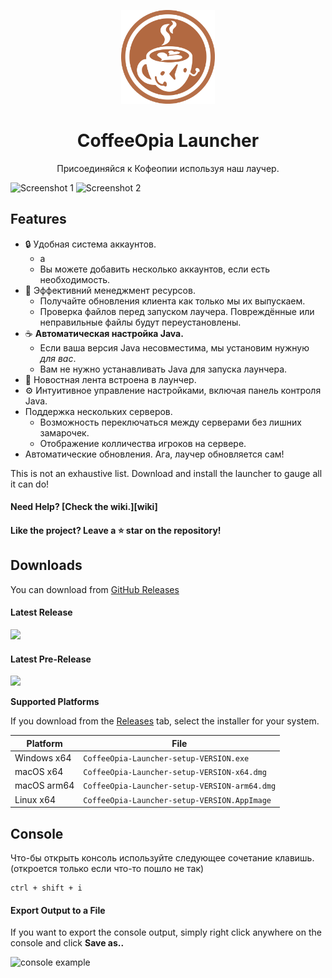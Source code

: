 <p align="center"><img src="./app/assets/images/SealCircle.png" width="150px" height="150px" alt="aventium softworks"></p>

<h1 align="center">CoffeeOpia Launcher</h1>

<!-- [<p align="center"><img src="https://img.shields.io/github/actions/workflow/status/dscalzi/HeliosLauncher/build.yml?branch=master&style=for-the-badge" alt="gh actions">](https://github.com/dscalzi/HeliosLauncher/actions) [<img src="https://img.shields.io/github/downloads/dscalzi/HeliosLauncher/total.svg?style=for-the-badge" alt="downloads">](https://github.com/dscalzi/HeliosLauncher/releases) <img src="https://forthebadge.com/images/badges/winter-is-coming.svg"  height="28px" alt="winter-is-coming"></p> -->

<p align="center">Присоединяйся к Кофеопии используя наш лаучер.</p>

![Screenshot 1](https://i.imgur.com/6o7SmH6.png)
![Screenshot 2](https://i.imgur.com/x3B34n1.png)

## Features

* 🔒 Удобная система аккаунтов.
  * а
  * Вы можете добавить несколько аккаунтов, если есть необходимость.
* 📂 Эффективний менеджмент ресурсов.
  * Получайте обновления клиента как только мы их выпускаем.
  * Проверка файлов перед запуском лаучера. Повреждённые или неправильные файлы будут переустановлены.
* ☕ **Автоматическая настройка Java.**
  * Если ваша версия Java несовместима, мы установим нужную *для вас*.
  * Вам не нужно устанавливать Java для запуска лаунчера.
* 📰 Новостная лента встроена в лаунчер.
* ⚙️ Интуитивное управление настройками, включая панель контроля Java.
* Поддержка нескольких серверов.
  * Возможность переключаться между серверами без лишних замарочек.
  * Отображение колличества игроков на сервере.
* Автоматические обновления. Ага, лаучер обновляется сам!

This is not an exhaustive list. Download and install the launcher to gauge all it can do!

#### Need Help? [Check the wiki.][wiki]

#### Like the project? Leave a ⭐ star on the repository!

## Downloads

You can download from [GitHub Releases](https://github.com/MrFire24/CoffeeOpiaLauncher/releases)

#### Latest Release

[![](https://img.shields.io/github/release/MrFire24/CoffeeOpiaLauncher.svg?style=flat-square)](https://github.com/MrFire24/CoffeeOpiaLauncher/releases/latest)

#### Latest Pre-Release
[![](https://img.shields.io/github/release/MrFire24/CoffeeOpiaLauncher/all.svg?style=flat-square)](https://github.com/MrFire24/CoffeeOpiaLauncher/releases)

**Supported Platforms**

If you download from the [Releases](https://github.com/MrFire24/CoffeeOpiaLauncher/releases) tab, select the installer for your system.

| Platform | File |
| -------- | ---- |
| Windows x64 | `CoffeeOpia-Launcher-setup-VERSION.exe` |
| macOS x64 | `CoffeeOpia-Launcher-setup-VERSION-x64.dmg` |
| macOS arm64 | `CoffeeOpia-Launcher-setup-VERSION-arm64.dmg` |
| Linux x64 | `CoffeeOpia-Launcher-setup-VERSION.AppImage` |

## Console

Что-бы открыть консоль используйте следующее сочетание клавишь.
(откроется только если что-то пошло не так)

```console
ctrl + shift + i
```


#### Export Output to a File

If you want to export the console output, simply right click anywhere on the console and click **Save as..**

![console example](https://i.imgur.com/T5e73jP.png)

